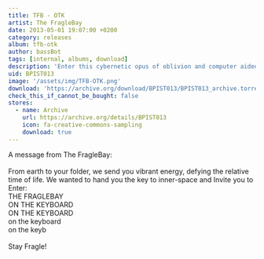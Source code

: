 ```yaml
---
title: TFB - OTK
artist: The FragleBay
date: 2013-05-01 19:07:00 +0200
category: releases
album: tfb-otk
author: bassBot
tags: [internal, albums, download]
description: 'Enter this cybernetic opus of oblivion and computer aided overstanding, grown somewhere beyond the laws of physics.'
uid: BPIST013
image: '/assets/img/TFB-OTK.png'
download: 'https://archive.org/download/BPIST013/BPIST013_archive.torrent'
check_this_if_cannot_be_bought: false
stores:
  - name: Archive
    url: https://archive.org/details/BPIST013
    icon: fa-creative-commons-sampling
    download: true
---
```


A message from The FragleBay:<br />
<br />
From earth to your folder, we send you vibrant energy, defying the relative time of life. We wanted to hand you the key to inner-space and Invite you to Enter:<br />
THE FRAGLEBAY<br />
ON THE KEYBOARD<br />
ON THE KEYBOARD<br />
on the keyboard<br />
on the keyb<br />
<br />
Stay Fragle!
